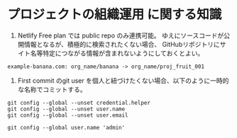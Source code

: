 # プロジェクトの組織運用 に関する知識

1. Netlify Free plan では public repo のみ連携可能。
  ゆえにソースコードが公開情報となるが、積極的に検索されたくない場合、
  GitHubリポジトリにサイト名等特定につながる情報が含まれないようにしておくとよい。

  ```
  example-banana.com: org_name/banana -> org_name/proj_fruit_001
  ```

1. First commit のgit user を個人と紐づけたくない場合、以下のように一時的な名称でコミットする。

```
git config --global --unset credential.helper
git config --global --unset user.name
git config --global --unset user.email

git config --global user.name 'admin'
```
